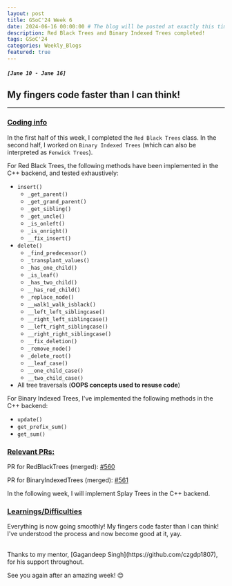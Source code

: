 ```yaml
---
layout: post
title: GSoC'24 Week 6
date: 2024-06-16 00:00:00 # The blog will be posted at exactly this time and date (based on the US time mostly)
description: Red Black Trees and Binary Indexed Trees completed!
tags: GSoC'24
categories: Weekly_Blogs
featured: true
---
```


##### `[June 10 - June 16]`

## My fingers code faster than I can think!

---
### <ins>Coding info</ins>

In the first half of this week, I completed the `Red Black Trees` class. In the second half, I worked on `Binary Indexed Trees` (which can also be interpreted as `Fenwick Trees`).

For Red Black Trees, the following methods have been implemented in the C++ backend, and tested exhaustively:
- `insert()`
  - `_get_parent()`
  - `_get_grand_parent()`
  - `_get_sibling()`
  - `_get_uncle()`
  - `_is_onleft()`
  - `_is_onright()`
  - `__fix_insert()`
- `delete()`
  - `_find_predecessor()`
  - `_transplant_values()`
  - `_has_one_child()`
  - `_is_leaf()`
  - `_has_two_child()`
  - `__has_red_child()`
  - `_replace_node()`
  - `__walk1_walk_isblack()`
  - `__left_left_siblingcase()`
  - `__right_left_siblingcase()`
  - `__left_right_siblingcase()`
  - `__right_right_siblingcase()`
  - `__fix_deletion()`
  - `_remove_node()`
  - `_delete_root()`
  - `__leaf_case()`
  - `__one_child_case()`
  - `__two_child_case()`
- All tree traversals (**OOPS concepts used to resuse code**)
  
For Binary Indexed Trees, I've implemented the following methods in the C++ backend:
- `update()`
- `get_prefix_sum()`
- `get_sum()`

### <ins>Relevant PRs:</ins>

PR for RedBlackTrees (merged): [#560](https://github.com/codezonediitj/pydatastructs/pull/560)

PR for BinaryIndexedTrees (merged): [#561](https://github.com/codezonediitj/pydatastructs/pull/561)

In the following week, I will implement Splay Trees in the C++ backend.

### <ins>Learnings/Difficulties</ins>

Everything is now going smoothly! My fingers code faster than I can think! I've understood the process and now become good at it, yay.

<br>
Thanks to my mentor, [Gagandeep Singh](https://github.com/czgdp1807), for his support throughout.

See you again after an amazing week! 😊